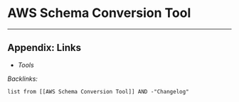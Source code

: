 # AWS Schema Conversion Tool

---

## Appendix: Links

* *Tools*

*Backlinks:*

````dataview
list from [[AWS Schema Conversion Tool]] AND -"Changelog"
````
